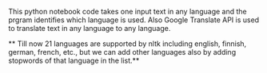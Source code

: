 This python notebook code takes one input text in any language and the prgram identifies which language is used.
Also Google Translate API is used to translate text in any language to any language.

** Till now 21 languages are supported by nltk including english, finnish, german, french, etc., but we can add other languages also by adding stopwords of that language in the list.**
